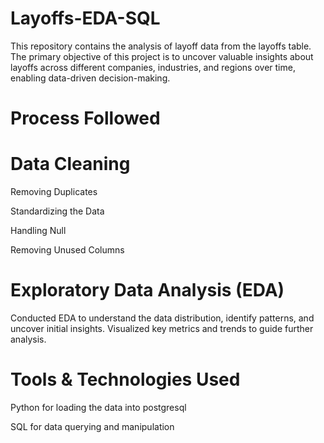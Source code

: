 # Layoffs-EDA-SQL

This repository contains the analysis of layoff data from the layoffs table. The primary objective of this project is to uncover valuable insights about layoffs across different companies, industries, and regions over time, enabling data-driven decision-making.

# Process Followed
# Data Cleaning

Removing Duplicates

Standardizing the Data

Handling Null

Removing Unused Columns

# Exploratory Data Analysis (EDA)

Conducted EDA to understand the data distribution, identify patterns, and uncover initial insights.
Visualized key metrics and trends to guide further analysis.

# Tools & Technologies Used

Python for loading the data into postgresql

SQL for data querying and manipulation
